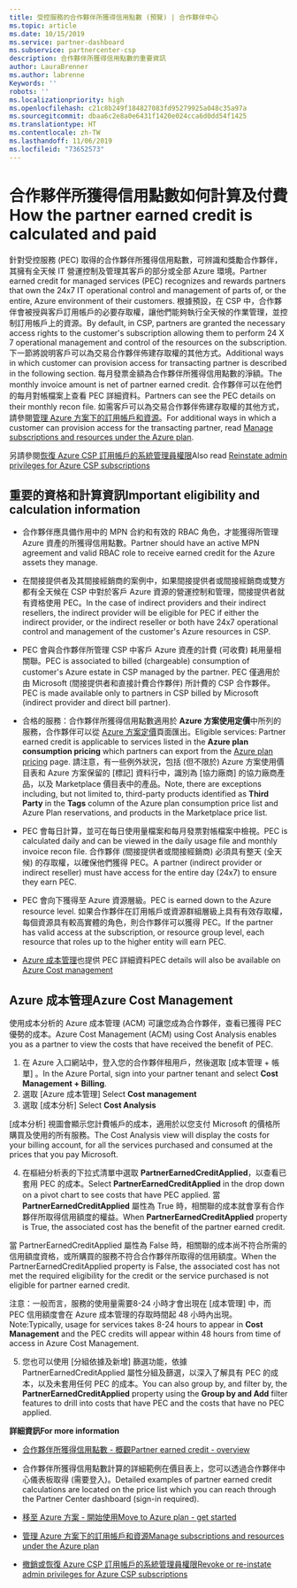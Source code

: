 ```yaml
---
title: 受控服務的合作夥伴所獲得信用點數 (預覽) | 合作夥伴中心
ms.topic: article
ms.date: 10/15/2019
ms.service: partner-dashboard
ms.subservice: partnercenter-csp
description: 合作夥伴所獲得信用點數的重要資訊
author: LauraBrenner
ms.author: labrenne
Keywords: ''
robots: ''
ms.localizationpriority: high
ms.openlocfilehash: c21c8b249f184827083fd95279925a048c35a97a
ms.sourcegitcommit: dbaa6c2e8a0e6431f1420e024cca6d0dd54f1425
ms.translationtype: HT
ms.contentlocale: zh-TW
ms.lasthandoff: 11/06/2019
ms.locfileid: "73652573"
---
```

# <a name="how-the-partner-earned-credit-is-calculated-and-paid"></a><span data-ttu-id="15c79-103">合作夥伴所獲得信用點數如何計算及付費</span><span class="sxs-lookup"><span data-stu-id="15c79-103">How the partner earned credit is calculated and paid</span></span>

<span data-ttu-id="15c79-104">針對受控服務 (PEC) 取得的合作夥伴所獲得信用點數，可辨識和獎勵合作夥伴，其擁有全天候 IT 營運控制及管理其客戶的部分或全部 Azure 環境。</span><span class="sxs-lookup"><span data-stu-id="15c79-104">Partner earned credit for managed services (PEC) recognizes and rewards partners that own the 24x7 IT operational control and management of parts of, or the entire, Azure environment of their customers.</span></span> <span data-ttu-id="15c79-105">根據預設，在 CSP 中，合作夥伴會被授與客戶訂用帳戶的必要存取權，讓他們能夠執行全天候的作業管理，並控制訂用帳戶上的資源。</span><span class="sxs-lookup"><span data-stu-id="15c79-105">By default, in CSP, partners are granted the necessary access rights to the customer's subscription allowing them to perform 24 X 7 operational management and control of the resources on the subscription.</span></span> <span data-ttu-id="15c79-106">下一節將說明客戶可以為交易合作夥伴佈建存取權的其他方式。</span><span class="sxs-lookup"><span data-stu-id="15c79-106">Additional ways in which customer can provision access for transacting partner is described in the following section.</span></span> <span data-ttu-id="15c79-107">每月發票金額為合作夥伴所獲得信用點數的淨額。</span><span class="sxs-lookup"><span data-stu-id="15c79-107">The monthly invoice amount is net of partner earned credit.</span></span> <span data-ttu-id="15c79-108">合作夥伴可以在他們的每月對帳檔案上查看 PEC 詳細資料。</span><span class="sxs-lookup"><span data-stu-id="15c79-108">Partners can see the PEC details on their monthly recon file.</span></span> <span data-ttu-id="15c79-109">如需客戶可以為交易合作夥伴佈建存取權的其他方式，請參閱[管理 Azure 方案下的訂用帳戶和資源](azure-plan-manage.md)。</span><span class="sxs-lookup"><span data-stu-id="15c79-109">For additional ways in which a customer can provision access for the transacting partner, read [Manage subscriptions and resources under the Azure plan](azure-plan-manage.md).</span></span>

<span data-ttu-id="15c79-110">另請參閱[恢復 Azure CSP 訂用帳戶的系統管理員權限](revoke-reinstate-csp.md)</span><span class="sxs-lookup"><span data-stu-id="15c79-110">Also read [Reinstate admin privileges for Azure CSP subscriptions](revoke-reinstate-csp.md)</span></span>

## <a name="important-eligibility-and-calculation-information"></a><span data-ttu-id="15c79-111">重要的資格和計算資訊</span><span class="sxs-lookup"><span data-stu-id="15c79-111">Important eligibility and calculation information</span></span>

- <span data-ttu-id="15c79-112">合作夥伴應具備作用中的 MPN 合約和有效的 RBAC 角色，才能獲得所管理 Azure 資產的所獲得信用點數。</span><span class="sxs-lookup"><span data-stu-id="15c79-112">Partner should have an active MPN agreement and valid RBAC role to receive earned credit for the Azure assets they manage.</span></span> 

- <span data-ttu-id="15c79-113">在間接提供者及其間接經銷商的案例中，如果間接提供者或間接經銷商或雙方都有全天候在 CSP 中對於客戶 Azure 資源的營運控制和管理，間接提供者就有資格使用 PEC。</span><span class="sxs-lookup"><span data-stu-id="15c79-113">In the case of indirect providers and their indirect resellers, the indirect provider will be eligible for PEC if either the indirect provider, or the indirect reseller or both have 24x7 operational control and management of the customer's Azure resources in CSP.</span></span>

- <span data-ttu-id="15c79-114">PEC 會與合作夥伴所管理 CSP 中客戶 Azure 資產的計費 (可收費) 耗用量相關聯。</span><span class="sxs-lookup"><span data-stu-id="15c79-114">PEC is associated to billed (chargeable) consumption of customer's Azure estate in CSP managed by the partner.</span></span> <span data-ttu-id="15c79-115">PEC 僅適用於由 Microsoft (間接提供者和直接計費合作夥伴) 所計費的 CSP 合作夥伴。</span><span class="sxs-lookup"><span data-stu-id="15c79-115">PEC is made available only to partners in CSP billed by Microsoft (indirect provider and direct bill partner).</span></span> 

- <span data-ttu-id="15c79-116">合格的服務：合作夥伴所獲得信用點數適用於 **Azure 方案使用定價**中所列的服務，合作夥伴可以從 [Azure 方案定價](https://partner.microsoft.com/commerce/sales)頁面匯出。</span><span class="sxs-lookup"><span data-stu-id="15c79-116">Eligible services: Partner earned credit is applicable to services listed in the **Azure plan consumption pricing** which partners can export from the [Azure plan pricing](https://partner.microsoft.com/commerce/sales) page.</span></span> <span data-ttu-id="15c79-117">請注意，有一些例外狀況，包括 (但不限於) Azure 方案使用價目表和 Azure 方案保留的 [標記]  資料行中，識別為 [協力廠商]  的協力廠商產品，以及 Marketplace 價目表中的產品。</span><span class="sxs-lookup"><span data-stu-id="15c79-117">Note, there are exceptions including, but not limited to, third-party products identified as **Third Party** in  the **Tags** column of the Azure plan consumption price list and Azure Plan reservations, and products in the Marketplace price list.</span></span>

- <span data-ttu-id="15c79-118">PEC 會每日計算，並可在每日使用量檔案和每月發票對帳檔案中檢視。</span><span class="sxs-lookup"><span data-stu-id="15c79-118">PEC is calculated daily and can be viewed in the daily usage file and monthly invoice recon file.</span></span> <span data-ttu-id="15c79-119">合作夥伴 (間接提供者或間接經銷商) 必須具有整天 (全天候) 的存取權，以確保他們獲得 PEC。</span><span class="sxs-lookup"><span data-stu-id="15c79-119">A partner (indirect provider or indirect reseller) must have access for the entire day (24x7) to ensure they earn PEC.</span></span>  

- <span data-ttu-id="15c79-120">PEC 會向下獲得至 Azure 資源層級。</span><span class="sxs-lookup"><span data-stu-id="15c79-120">PEC is earned down to the Azure resource level.</span></span> <span data-ttu-id="15c79-121">如果合作夥伴在訂用帳戶或資源群組層級上具有有效存取權，每個資源具有較高實體的角色，則合作夥伴可以獲得 PEC。</span><span class="sxs-lookup"><span data-stu-id="15c79-121">If the partner has valid access at the subscription, or resource group level, each resource that roles up to the higher entity will earn PEC.</span></span>  

- <span data-ttu-id="15c79-122">[Azure 成本管理](https://go.microsoft.com/fwlink/?linkid=2106482)也提供 PEC 詳細資料</span><span class="sxs-lookup"><span data-stu-id="15c79-122">PEC details will also be available on [Azure Cost management](https://go.microsoft.com/fwlink/?linkid=2106482)</span></span>

## <a name="azure-cost-management"></a><span data-ttu-id="15c79-123">Azure 成本管理</span><span class="sxs-lookup"><span data-stu-id="15c79-123">Azure Cost Management</span></span>

 <span data-ttu-id="15c79-124">使用成本分析的 Azure 成本管理 (ACM) 可讓您成為合作夥伴，查看已獲得 PEC 優勢的成本。</span><span class="sxs-lookup"><span data-stu-id="15c79-124">Azure Cost Management (ACM) using Cost Analysis enables you as a partner to view the costs that have received the benefit of PEC.</span></span>  

1. <span data-ttu-id="15c79-125">在 Azure 入口網站中，登入您的合作夥伴租用戶，然後選取 [成本管理 + 帳單]  。</span><span class="sxs-lookup"><span data-stu-id="15c79-125">In the Azure Portal, sign into your partner tenant and select **Cost Management + Billing**.</span></span>
2.  <span data-ttu-id="15c79-126">選取 [Azure 成本管理] </span><span class="sxs-lookup"><span data-stu-id="15c79-126">Select **Cost management**</span></span>
3.  <span data-ttu-id="15c79-127">選取 [成本分析] </span><span class="sxs-lookup"><span data-stu-id="15c79-127">Select **Cost Analysis**</span></span>

<span data-ttu-id="15c79-128">[成本分析] 視圖會顯示您計費帳戶的成本，適用於以您支付 Microsoft 的價格所購買及使用的所有服務。</span><span class="sxs-lookup"><span data-stu-id="15c79-128">The Cost Analysis view will display the costs for your billing account, for all the services purchased and consumed at the prices that you pay Microsoft.</span></span>

4.  <span data-ttu-id="15c79-129">在樞紐分析表的下拉式清單中選取 **PartnerEarnedCreditApplied**，以查看已套用 PEC 的成本。</span><span class="sxs-lookup"><span data-stu-id="15c79-129">Select **PartnerEarnedCreditApplied** in the drop down on a pivot chart to see costs that have PEC applied.</span></span> <span data-ttu-id="15c79-130">當 **PartnerEarnedCreditApplied** 屬性為 True 時，相關聯的成本就會享有合作夥伴所取得信用額度的權益。</span><span class="sxs-lookup"><span data-stu-id="15c79-130">When **PartnerEarnedCreditApplied** property is True, the associated cost has the benefit of the partner earned credit.</span></span> 

<span data-ttu-id="15c79-131">當 PartnerEarnedCreditApplied 屬性為 False 時，相關聯的成本尚不符合所需的信用額度資格，或所購買的服務不符合合作夥伴所取得的信用額度。</span><span class="sxs-lookup"><span data-stu-id="15c79-131">When the PartnerEarnedCreditApplied property is False, the associated cost has not met the required eligibility for the credit or the service purchased is not eligible for partner earned credit.</span></span>

<span data-ttu-id="15c79-132">注意：一般而言，服務的使用量需要8-24 小時才會出現在 [成本管理]  中，而 PEC 信用額度會在 Azure 成本管理的存取時間起 48 小時內出現。</span><span class="sxs-lookup"><span data-stu-id="15c79-132">Note:Typically, usage for services takes 8-24 hours to appear in **Cost Management** and the PEC credits will appear within 48 hours from time of access in Azure Cost Management.</span></span>

5. <span data-ttu-id="15c79-133">您也可以使用 [分組依據及新增]  篩選功能，依據 PartnerEarnedCreditApplied  屬性分組及篩選，以深入了解具有 PEC 的成本，以及未套用任何 PEC 的成本。</span><span class="sxs-lookup"><span data-stu-id="15c79-133">You can also group by, and filter by, the **PartnerEarnedCreditApplied** property using the **Group by and Add** filter features to drill into costs that have PEC and the costs that have no PEC applied.</span></span>

 <span data-ttu-id="15c79-134">**詳細資訊**</span><span class="sxs-lookup"><span data-stu-id="15c79-134">**For more information**</span></span>

- [<span data-ttu-id="15c79-135">合作夥伴所獲得信用點數 - 概觀</span><span class="sxs-lookup"><span data-stu-id="15c79-135">Partner earned credit - overview</span></span>](partner-earned-credit.md)

- <span data-ttu-id="15c79-136">合作夥伴所獲得信用點數計算的詳細範例在價目表上，您可以透過合作夥伴中心儀表板取得 (需要登入)。</span><span class="sxs-lookup"><span data-stu-id="15c79-136">Detailed examples of partner earned credit calculations are located on the price list which you can reach through the Partner Center dashboard (sign-in required).</span></span>

- [<span data-ttu-id="15c79-137">移至 Azure 方案 - 開始使用</span><span class="sxs-lookup"><span data-stu-id="15c79-137">Move to Azure plan - get started</span></span>](azure-plan-get-started.md)

- [<span data-ttu-id="15c79-138">管理 Azure 方案下的訂用帳戶和資源</span><span class="sxs-lookup"><span data-stu-id="15c79-138">Manage subscriptions and resources under the Azure plan</span></span>](azure-plan-manage.md)

- [<span data-ttu-id="15c79-139">撤銷或恢復 Azure CSP 訂用帳戶的系統管理員權限</span><span class="sxs-lookup"><span data-stu-id="15c79-139">Revoke or re-instate admin privileges for Azure CSP subscriptions  </span></span>](revoke-reinstate-csp.md)

